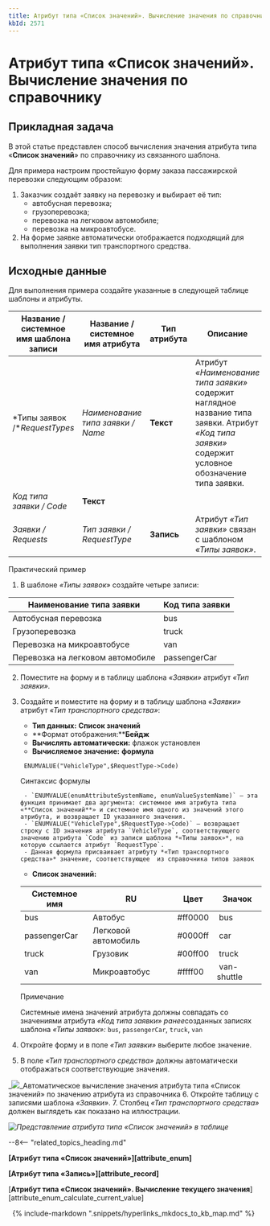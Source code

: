 ```yaml
---
title: Атрибут типа «Список значений». Вычисление значения по справочнику
kbId: 2571
---
```


# Атрибут типа «Список значений». Вычисление значения по справочнику

## Прикладная задача

В этой статье представлен способ вычисления значения атрибута типа «**Список значений**» по справочнику из связанного шаблона.

Для примера настроим простейшую форму заказа пассажирской перевозки следующим образом:

1. Заказчик создаёт заявку на перевозку и выбирает её тип:
    - автобусная перевозка;
    - грузоперевозка;
    - перевозка на легковом автомобиле;
    - перевозка на микроавтобусе.
2. На форме заявке автоматически отображается подходящий для выполнения заявки тип транспортного средства.

## Исходные данные

Для выполнения примера создайте указанные в следующей таблице шаблоны и атрибуты.

| **Название / системное имя шаблона записи** | **Название / системное имя атрибута** | **Тип атрибута** | **Описание** |
| --- | --- | --- | --- |
| *Типы заявок /**RequestTypes* | *Наименование типа заявки / Name* | **Текст** | Атрибут *«Наименование типа заявки»* содержит наглядное название типа заявки. Атрибут *«Код типа заявки»* содержит условное обозначение типа заявки. |
| *Код типа заявки / Code* | **Текст** |
| *Заявки / Requests* | *Тип заявки / RequestType* | **Запись** | Атрибут *«Тип заявки»* связан с шаблоном *«Типы заявок»*. |

Практический пример

1. В шаблоне *«Типы заявок»* создайте четыре записи:

| Наименование типа заявки | Код типа заявки |
| --- | --- |
| Автобусная перевозка | bus |
| Грузоперевозка | truck |
| Перевозка на микроавтобусе | van |
| Перевозка на легковом автомобиле | passengerCar |
2. Поместите на форму и в таблицу шаблона *«Заявки»* атрибут *«Тип заявки».*
3. Создайте и поместите на форму и в таблицу шаблона *«Заявки»* атрибут *«Тип транспортного средства»*:
    - **Тип данных:** **Список значений**
    - **Формат отображения:****Бейдж**
    - **Вычислять автоматически:** флажок установлен
    - **Вычисляемое значение:** ****формула****
    
    ```
     ENUMVALUE("VehicleType",$RequestType->Code)
    ```
    
    
    Синтаксис формулы
    
    
    
        - `ENUMVALUE(enumAttributeSystemName, enumValueSystemName)` — эта функция принимает два аргумента: системное имя атрибута типа «**Список значений**» и системное имя одного из значений этого атрибута, и возвращает ID указанного значения.
        - `ENUMVALUE("VehicleType",$RequestType->Code)` — возвращает строку с ID значения атрибута `VehicleType`, соответствующего значению атрибута `Code` из записи шаблона *«Типы заявок»*, на которую ссылается атрибут `RequestType`.
        - Данная формула присваивает атрибуту *«Тип транспортного средства»* значение, соответствующее  из справочника типов заявок
    - **Список значений:**
    
    | Системное имя | RU | Цвет | Значок |
    | --- | --- | --- | --- |
    | bus | Автобус | #ff0000 | *‌* bus |
    | passengerCar | Легковой автомобиль | #0000ff | *‌* car |
    | truck | Грузовик | #00ff00 | *‌* truck |
    | van | Микроавтобус | #ffff00 | *‌* van-shuttle |
    
    
    Примечание
    
    
    Системные имена значений атрибута должны совпадать со значениями атрибута *«Код типа заявки» ранее*созданных записях шаблона *«Типы заявок»:* `bus`, `passengerCar`, `truck`, `van`
4. Откройте форму и в поле *«Тип заявки»* выберите любое значение.
5. В поле *«Тип транспортного средства»* должны автоматически отображаться соответствующие значения.

_![](https://kb.comindware.ru/assets/enum_field_calculate_by_reference.gif)_Автоматическое вычисление значения атрибута типа «Список значений» по значению атрибута из справочника
6. Откройте таблицу с записями шаблона *«Заявки»*.
7. Столбец *«Тип транспортного средства»* должен выглядеть как показано на иллюстрации.

_![Представление атрибута типа «Список значений» в таблице](https://kb.comindware.ru/assets/img_65b75c467bf5d.png)_

--8<-- "related_topics_heading.md"

**[Атрибут типа «Список значений»][attribute_enum]**

**[Атрибут типа «Запись»][attribute_record]**

[**Атрибут типа «Список значений». Вычисление текущего значения**][attribute_enum_calculate_current_value]



 
{% include-markdown ".snippets/hyperlinks_mkdocs_to_kb_map.md" %}
